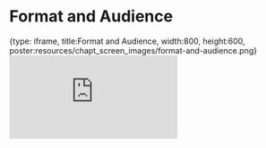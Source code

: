 # Format and Audience
 
{type: iframe, title:Format and Audience, width:800, height:600, poster:resources/chapt_screen_images/format-and-audience.png}
![](https://hutchdatascience.org/NIH_Data_Sharing/no_toc/format-and-audience.html)
 

 
